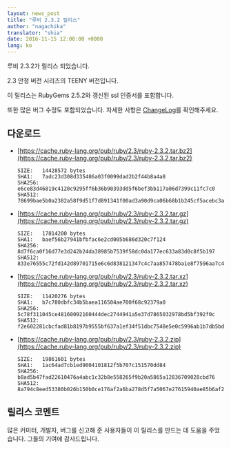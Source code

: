 ```yaml
---
layout: news_post
title: "루비 2.3.2 릴리스"
author: "nagachika"
translator: "shia"
date: 2016-11-15 12:00:00 +0000
lang: ko
---
```


루비 2.3.2가 릴리스 되었습니다.

2.3 안정 버전 시리즈의 TEENY 버전입니다.

이 릴리스는 RubyGems 2.5.2와 갱신된 ssl 인증서를 포함합니다.

또한 많은 버그 수정도 포함되었습니다.
자세한 사항은
[ChangeLog](http://svn.ruby-lang.org/repos/ruby/tags/v2_3_2/ChangeLog)를
확인해주세요.

## 다운로드

* [https://cache.ruby-lang.org/pub/ruby/2.3/ruby-2.3.2.tar.bz2](https://cache.ruby-lang.org/pub/ruby/2.3/ruby-2.3.2.tar.bz2)

      SIZE:   14428572 bytes
      SHA1:   7adc23d308d335486a03f0099dad2b2f44b8a4a8
      SHA256: e6ce83d46819c4120c9295ff6b36b90393dd5f6bef3bb117a06d7399c11fc7c0
      SHA512: 78699bae5b0a2382a58f9d51f7d891341f00ad3a90d9ca06b68b1b245cf5acebc3a82133e39bf6a412ac999a5c0f778a0dab177c2569ffbee085ffff6f6ec38e

* [https://cache.ruby-lang.org/pub/ruby/2.3/ruby-2.3.2.tar.gz](https://cache.ruby-lang.org/pub/ruby/2.3/ruby-2.3.2.tar.gz)

      SIZE:   17814200 bytes
      SHA1:   baef56b27941bfbfac6e2cd005b686d320c7f124
      SHA256: 8d7f6ca0f16d77e3d242b24da38985b7539f58dc0da177ec633a83d0c8f5b197
      SHA512: 833e76555c72fd142d89701715e6c6d838121347c4c7aa857478ba1e8f7596aa7c4fd1950046322747e46db041288747e4c1943cf9b13e064c6e85ee60d6515a

* [https://cache.ruby-lang.org/pub/ruby/2.3/ruby-2.3.2.tar.xz](https://cache.ruby-lang.org/pub/ruby/2.3/ruby-2.3.2.tar.xz)

      SIZE:   11420276 bytes
      SHA1:   b7c780dbfc34b5baea116504ae700f68c92379a0
      SHA256: 5c78f311045ce48160092160444dec2744941a5e37d7865032978bd5bf392f0c
      SHA512: f2e602281cbcfad81b8197b9555bf637a1ef34f51dbc7548e5e0c5996ab1b7db5bd9eeb902128d37eed90f39b559c569aa75f2b29fe5f65085be65a63206fd72

* [https://cache.ruby-lang.org/pub/ruby/2.3/ruby-2.3.2.zip](https://cache.ruby-lang.org/pub/ruby/2.3/ruby-2.3.2.zip)

      SIZE:   19861601 bytes
      SHA1:   1ac64ad7cb1ed9004101812f5b707c151570dd84
      SHA256: b8ad5b47fad22610476a4abc1c32b8e558265f9b20a5865a12836709028cbd76
      SHA512: 8a794c8eed53380b026b150b0ce176af2a6ba278d5f7a5067e27615940ae85b6af28ac7187adc5d7af04c82442271ed0d8530d9fe751810ecc6c75340f81bd03

## 릴리스 코멘트

많은 커미터, 개발자, 버그를 신고해 준 사용자들이 이 릴리스를 만드는 데 도움을
주었습니다.
그들의 기여에 감사드립니다.
